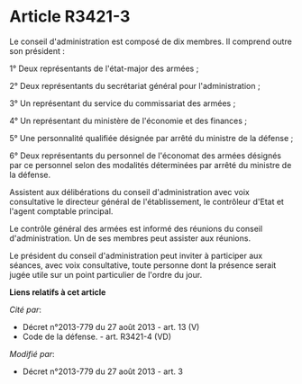 # Article R3421-3

Le conseil d'administration est composé de dix membres. Il comprend outre son président : 

1° Deux représentants de l'état-major des armées ; 

2° Deux représentants du secrétariat général pour l'administration ; 

3° Un représentant du service du commissariat des armées ; 

4° Un représentant du ministère de l'économie et des finances ; 

5° Une personnalité qualifiée désignée par arrêté du ministre de la défense ; 

6° Deux représentants du personnel de l'économat des armées désignés par ce personnel selon des modalités déterminées par
arrêté du ministre de la défense. 

Assistent aux délibérations du conseil d'administration avec voix consultative le directeur général de l'établissement, le
contrôleur d'Etat et l'agent comptable principal. 

Le contrôle général des armées est informé des réunions du conseil d'administration. Un de ses membres peut assister aux
réunions. 

Le président du conseil d'administration peut inviter à participer aux séances, avec voix consultative, toute personne dont
la présence serait jugée utile sur un point particulier de l'ordre du jour.

**Liens relatifs à cet article**

_Cité par_:

  - Décret n°2013-779 du 27 août 2013 - art. 13 (V)
  - Code de la défense. - art. R3421-4 (VD)

_Modifié par_:

  - Décret n°2013-779 du 27 août 2013 - art. 3
